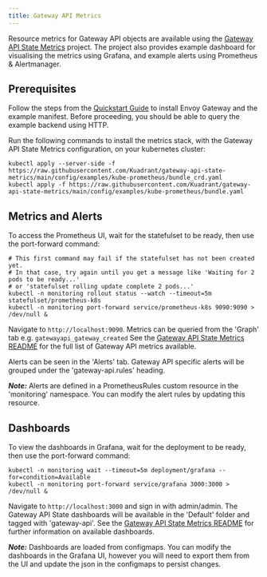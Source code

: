 ```yaml
---
title: Gateway API Metrics
---
```


Resource metrics for Gateway API objects are available using the [Gateway API State Metrics](https://github.com/Kuadrant/gateway-api-state-metrics) project. The project also provides example dashboard for visualising the metrics using Grafana, and example alerts using Prometheus & Alertmanager.

## Prerequisites

Follow the steps from the [Quickstart Guide](../quickstart) to install Envoy Gateway and the example manifest. Before proceeding, you should be able to query the example backend using HTTP.

Run the following commands to install the metrics stack, with the Gateway API State Metrics configuration, on your kubernetes cluster:

```shell
kubectl apply --server-side -f https://raw.githubusercontent.com/Kuadrant/gateway-api-state-metrics/main/config/examples/kube-prometheus/bundle_crd.yaml
kubectl apply -f https://raw.githubusercontent.com/Kuadrant/gateway-api-state-metrics/main/config/examples/kube-prometheus/bundle.yaml
```

## Metrics and Alerts

To access the Prometheus UI, wait for the statefulset to be ready, then use the port-forward command:

```shell
# This first command may fail if the statefulset has not been created yet.
# In that case, try again until you get a message like 'Waiting for 2 pods to be ready...'
# or 'statefulset rolling update complete 2 pods...'
kubectl -n monitoring rollout status --watch --timeout=5m statefulset/prometheus-k8s
kubectl -n monitoring port-forward service/prometheus-k8s 9090:9090 > /dev/null &
```

Navigate to `http://localhost:9090`. Metrics can be queried from the 'Graph' tab e.g. `gatewayapi_gateway_created` See the [Gateway API State Metrics README](https://github.com/Kuadrant/gateway-api-state-metrics/tree/main#metrics) for the full list of Gateway API metrics available.

Alerts can be seen in the 'Alerts' tab. Gateway API specific alerts will be grouped under the 'gateway-api.rules' heading.

***Note:*** Alerts are defined in a PrometheusRules custom resource in the 'monitoring' namespace. You can modify the alert rules by updating this resource.

## Dashboards

To view the dashboards in Grafana, wait for the deployment to be ready, then use the port-forward command:

```shell
kubectl -n monitoring wait --timeout=5m deployment/grafana --for=condition=Available
kubectl -n monitoring port-forward service/grafana 3000:3000 > /dev/null &
```

Navigate to `http://localhost:3000` and sign in with admin/admin. The Gateway API State dashboards will be available in the 'Default' folder and tagged with 'gateway-api'. See the [Gateway API State Metrics README](https://github.com/Kuadrant/gateway-api-state-metrics/tree/main#dashboards) for further information on available dashboards.

***Note:*** Dashboards are loaded from configmaps. You can modify the dashboards in the Grafana UI, however you will need to export them from the UI and update the json in the configmaps to persist changes.
